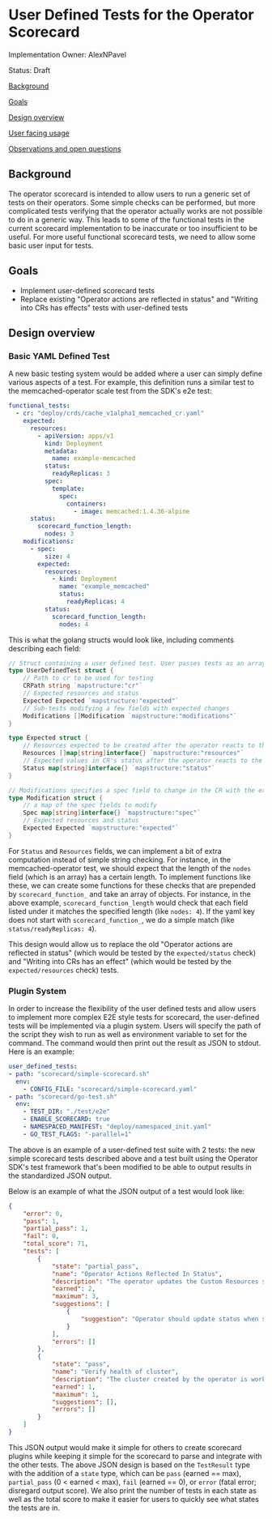 # User Defined Tests for the Operator Scorecard

Implementation Owner: AlexNPavel

Status: Draft

[Background](#Background)

[Goals](#Goals)

[Design overview](#Design_overview)

[User facing usage](#User_facing_usage)

[Observations and open questions](#Observations_and_open_questions)

## Background

The operator scorecard is intended to allow users to run a generic set of tests on their operators. Some simple checks can be performed, but more complicated
tests verifying that the operator actually works are not possible to do in a generic way. This leads to some of the functional tests in the current scorecard
implementation to be inaccurate or too insufficient to be useful. For more useful functional scorecard tests, we need to allow some basic user input for tests.

## Goals

- Implement user-defined scorecard tests
- Replace existing "Operator actions are reflected in status" and "Writing into CRs has effects" tests with user-defined tests

## Design overview

### Basic YAML Defined Test

A new basic testing system would be added where a user can simply define various aspects of a test. For example, this definition runs a similar test to the memcached-operator scale test from the SDK's e2e test:

```yaml
functional_tests:
  - cr: "deploy/crds/cache_v1alpha1_memcached_cr.yaml"
    expected:
      resources:
        - apiVersion: apps/v1
          kind: Deployment
          metadata:
            name: example-memcached
          status:
            readyReplicas: 3
          spec:
            template:
              spec:
                containers:
                  - image: memcached:1.4.36-alpine
      status:
        scorecard_function_length:
          nodes: 3
    modifications:
      - spec:
          size: 4
        expected:
          resources:
            - kind: Deployment
              name: "example_memcached"
              status:
                readyReplicas: 4
          status:
            scorecard_function_length:
              nodes: 4
```

This is what the golang structs would look like, including comments describing each field:

```go
// Struct containing a user defined test. User passes tests as an array using the `functional_tests` viper config
type UserDefinedTest struct {
    // Path to cr to be used for testing
    CRPath string `mapstructure:"cr"`
    // Expected resources and status
    Expected Expected `mapstructure:"expected"`
    // Sub-tests modifying a few fields with expected changes
    Modifications []Modification `mapstructure:"modifications"`
}

type Expected struct {
	// Resources expected to be created after the operator reacts to the CR
	Resources []map[string]interface{} `mapstructure:"resources"`
	// Expected values in CR's status after the operator reacts to the CR
	Status map[string]interface{} `mapstructure:"status"`
}

// Modifications specifies a spec field to change in the CR with the expected results
type Modification struct {
    // a map of the spec fields to modify
    Spec map[string]interface{} `mapstructure:"spec"`
    // Expected resources and status
    Expected Expected `mapstructure:"expected"`
}
```

For `Status` and `Resources` fields, we can implement a bit of extra computation instead of simple string checking. For instance,
in the memcached-operator test, we should expect that the length of the `nodes` field (which is an array) has a certain length. To implement functions like
these, we can create some functions for these checks that are prepended by `scorecard_function_` and take an array of objects. For instance, in the above
example, `scorecard_function_length` would check that each field listed under it matches the specified length (like `nodes: 4`). If the yaml key does not
start with `scorecard_function_`, we do a simple match (like `status/readyReplicas: 4`).

This design would allow us to replace the old "Operator actions are reflected in status" (which would be tested by the `expected/status` check) and
"Writing into CRs has an effect" (which would be tested by the `expected/resources` check) tests.

### Plugin System

In order to increase the flexibility of the user defined tests and allow users to implement more complex E2E style tests for scorecard,
the user-defined tests will be implemented via a plugin system. Users will specify the path of the script they wish to run as well
as environment variable to set for the command. The command would then print out the result as JSON to stdout. Here is an example:

```yaml
user_defined_tests:
- path: "scorecard/simple-scorecard.sh"
  env:
    - CONFIG_FILE: "scorecard/simple-scorecard.yaml"
- path: "scorecard/go-test.sh"
  env:
    - TEST_DIR: "./test/e2e"
    - ENABLE_SCORECARD: true
    - NAMESPACED_MANIFEST: "deploy/namespaced_init.yaml"
    - GO_TEST_FLAGS: "-parallel=1"
```

The above is an example of a user-defined test suite with 2 tests: the new simple scorecard tests described above and a test
built using the Operator SDK's test framework that's been modified to be able to output results in the standardized JSON output.

Below is an example of what the JSON output of a test would look like:

```json
{
    "error": 0,
    "pass": 1,
    "partial_pass": 1,
    "fail": 0,
    "total_score": 71,
    "tests": [
        {
            "state": "partial_pass",
            "name": "Operator Actions Reflected In Status",
            "description": "The operator updates the Custom Resources status when the application state is updated",
            "earned": 2,
            "maximum": 3,
            "suggestions": [
                {
                    "suggestion": "Operator should update status when scaling cluster down"
                }
            ],
            "errors": []
        },
        {
            "state": "pass",
            "name": "Verify health of cluster",
            "description": "The cluster created by the operator is working properly",
            "earned": 1,
            "maximum": 1,
            "suggestions": [],
            "errors": []
        }
    ]
}
```

This JSON output would make it simple for others to create scorecard plugins while keeping it simple for the scorecard
to parse and integrate with the other tests. The above JSON design is based on the `TestResult` type with the addition
of a `state` type, which can be `pass` (earned == max), `partial_pass` (0 < earned < max), `fail` (earned == 0), or `error`
(fatal error; disregard output score). We also print the number of tests in each state as well as the total score to make
it easier for users to quickly see what states the tests are in.
